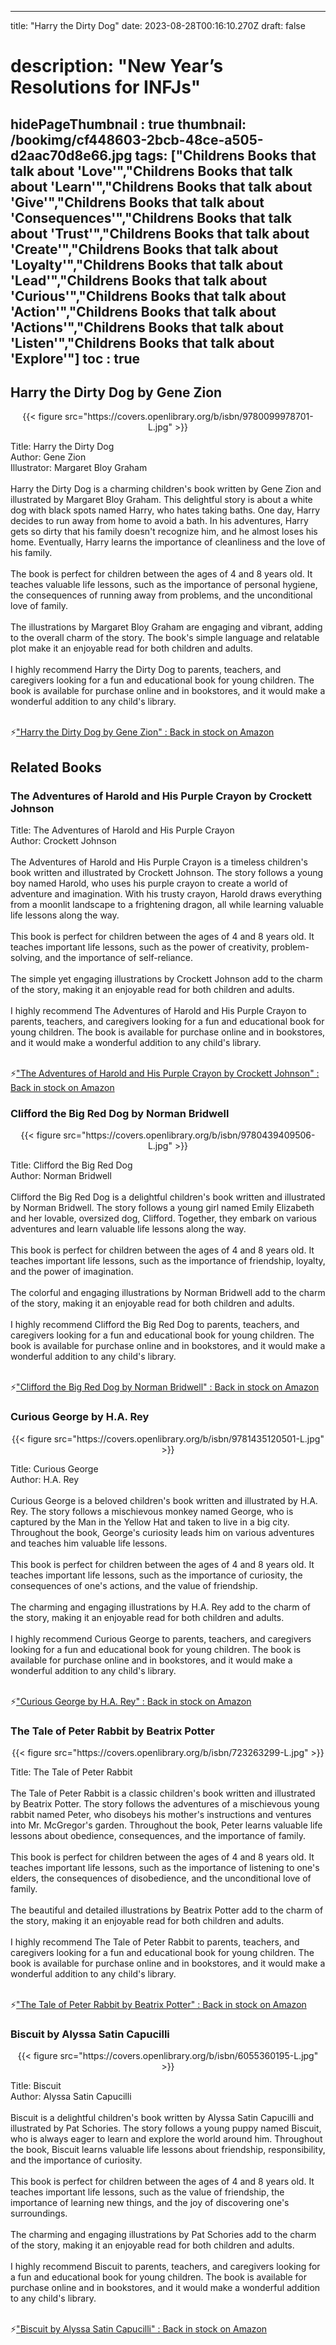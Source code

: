 
---
title: "Harry the Dirty Dog"
date: 2023-08-28T00:16:10.270Z
draft: false
# description: "New Year’s Resolutions for INFJs"
hidePageThumbnail : true
thumbnail: /bookimg/cf448603-2bcb-48ce-a505-d2aac70d8e66.jpg
tags: ["Childrens Books that talk about 'Love'","Childrens Books that talk about 'Learn'","Childrens Books that talk about 'Give'","Childrens Books that talk about 'Consequences'","Childrens Books that talk about 'Trust'","Childrens Books that talk about 'Create'","Childrens Books that talk about 'Loyalty'","Childrens Books that talk about 'Lead'","Childrens Books that talk about 'Curious'","Childrens Books that talk about 'Action'","Childrens Books that talk about 'Actions'","Childrens Books that talk about 'Listen'","Childrens Books that talk about 'Explore'"]
toc : true
---
## Harry the Dirty Dog by Gene Zion

<center>
{{< figure src="https://covers.openlibrary.org/b/isbn/9780099978701-L.jpg" >}}
</center>

Title: Harry the Dirty Dog</br>
Author: Gene Zion</br>
Illustrator: Margaret Bloy Graham</br></br>
Harry the Dirty Dog is a charming children's book written by Gene Zion and illustrated by Margaret Bloy Graham. This delightful story is about a white dog with black spots named Harry, who hates taking baths. One day, Harry decides to run away from home to avoid a bath. In his adventures, Harry gets so dirty that his family doesn't recognize him, and he almost loses his home. Eventually, Harry learns the importance of cleanliness and the love of his family.</br></br>
The book is perfect for children between the ages of 4 and 8 years old. It teaches valuable life lessons, such as the importance of personal hygiene, the consequences of running away from problems, and the unconditional love of family.</br></br>
The illustrations by Margaret Bloy Graham are engaging and vibrant, adding to the overall charm of the story. The book's simple language and relatable plot make it an enjoyable read for both children and adults.</br></br>
I highly recommend Harry the Dirty Dog to parents, teachers, and caregivers looking for a fun and educational book for young children. The book is available for purchase online and in bookstores, and it would make a wonderful addition to any child's library.</br></br>

<p>⚡<a id="aflink" href="https://www.amazon.com/gp/search?ie=UTF8&tag=klayu00-20&linkCode=ur2&linkId=6639bed89a8ad8dd2705e40644eb43d3&camp=1789&creative=9325&index=books&keywords=Harry the Dirty Dog by Gene Zion" class="one" target="_blank" title='"Harry the Dirty Dog by Gene Zion" : Back in stock on Amazon'>"Harry the Dirty Dog by Gene Zion" : Back in stock on Amazon</a></p>

## Related Books
### The Adventures of Harold and His Purple Crayon by Crockett Johnson
Title: The Adventures of Harold and His Purple Crayon</br>
Author: Crockett Johnson</br></br>
The Adventures of Harold and His Purple Crayon is a timeless children's book written and illustrated by Crockett Johnson. The story follows a young boy named Harold, who uses his purple crayon to create a world of adventure and imagination. With his trusty crayon, Harold draws everything from a moonlit landscape to a frightening dragon, all while learning valuable life lessons along the way.</br></br>
This book is perfect for children between the ages of 4 and 8 years old. It teaches important life lessons, such as the power of creativity, problem-solving, and the importance of self-reliance.</br></br>
The simple yet engaging illustrations by Crockett Johnson add to the charm of the story, making it an enjoyable read for both children and adults.</br></br>
I highly recommend The Adventures of Harold and His Purple Crayon to parents, teachers, and caregivers looking for a fun and educational book for young children. The book is available for purchase online and in bookstores, and it would make a wonderful addition to any child's library.</br></br>

<p>⚡<a id="aflink" href="https://www.amazon.com/gp/search?ie=UTF8&tag=klayu00-20&linkCode=ur2&linkId=6639bed89a8ad8dd2705e40644eb43d3&camp=1789&creative=9325&index=books&keywords=The Adventures of Harold and His Purple Crayon by Crockett Johnson" class="one" target="_blank" title='"The Adventures of Harold and His Purple Crayon by Crockett Johnson" : Back in stock on Amazon'>"The Adventures of Harold and His Purple Crayon by Crockett Johnson" : Back in stock on Amazon</a></p>

### Clifford the Big Red Dog by Norman Bridwell
<center>
{{< figure src="https://covers.openlibrary.org/b/isbn/9780439409506-L.jpg" >}}
</center>

Title: Clifford the Big Red Dog</br>
Author: Norman Bridwell</br></br>
Clifford the Big Red Dog is a delightful children's book written and illustrated by Norman Bridwell. The story follows a young girl named Emily Elizabeth and her lovable, oversized dog, Clifford. Together, they embark on various adventures and learn valuable life lessons along the way.</br></br>
This book is perfect for children between the ages of 4 and 8 years old. It teaches important life lessons, such as the importance of friendship, loyalty, and the power of imagination.</br></br>
The colorful and engaging illustrations by Norman Bridwell add to the charm of the story, making it an enjoyable read for both children and adults.</br></br>
I highly recommend Clifford the Big Red Dog to parents, teachers, and caregivers looking for a fun and educational book for young children. The book is available for purchase online and in bookstores, and it would make a wonderful addition to any child's library.</br></br>

<p>⚡<a id="aflink" href="https://www.amazon.com/gp/search?ie=UTF8&tag=klayu00-20&linkCode=ur2&linkId=6639bed89a8ad8dd2705e40644eb43d3&camp=1789&creative=9325&index=books&keywords=Clifford the Big Red Dog by Norman Bridwell" class="one" target="_blank" title='"Clifford the Big Red Dog by Norman Bridwell" : Back in stock on Amazon'>"Clifford the Big Red Dog by Norman Bridwell" : Back in stock on Amazon</a></p>

### Curious George by H.A. Rey
<center>
{{< figure src="https://covers.openlibrary.org/b/isbn/9781435120501-L.jpg" >}}
</center>

Title: Curious George</br>
Author: H.A. Rey</br></br>
Curious George is a beloved children's book written and illustrated by H.A. Rey. The story follows a mischievous monkey named George, who is captured by the Man in the Yellow Hat and taken to live in a big city. Throughout the book, George's curiosity leads him on various adventures and teaches him valuable life lessons.</br></br>
This book is perfect for children between the ages of 4 and 8 years old. It teaches important life lessons, such as the importance of curiosity, the consequences of one's actions, and the value of friendship.</br></br>
The charming and engaging illustrations by H.A. Rey add to the charm of the story, making it an enjoyable read for both children and adults.</br></br>
I highly recommend Curious George to parents, teachers, and caregivers looking for a fun and educational book for young children. The book is available for purchase online and in bookstores, and it would make a wonderful addition to any child's library.</br></br>

<p>⚡<a id="aflink" href="https://www.amazon.com/gp/search?ie=UTF8&tag=klayu00-20&linkCode=ur2&linkId=6639bed89a8ad8dd2705e40644eb43d3&camp=1789&creative=9325&index=books&keywords=Curious George by H.A. Rey" class="one" target="_blank" title='"Curious George by H.A. Rey" : Back in stock on Amazon'>"Curious George by H.A. Rey" : Back in stock on Amazon</a></p>

### The Tale of Peter Rabbit by Beatrix Potter
<center>
{{< figure src="https://covers.openlibrary.org/b/isbn/723263299-L.jpg" >}}
</center>

Title: The Tale of Peter Rabbit</br></br>
The Tale of Peter Rabbit is a classic children's book written and illustrated by Beatrix Potter. The story follows the adventures of a mischievous young rabbit named Peter, who disobeys his mother's instructions and ventures into Mr. McGregor's garden. Throughout the book, Peter learns valuable life lessons about obedience, consequences, and the importance of family.</br></br>
This book is perfect for children between the ages of 4 and 8 years old. It teaches important life lessons, such as the importance of listening to one's elders, the consequences of disobedience, and the unconditional love of family.</br></br>
The beautiful and detailed illustrations by Beatrix Potter add to the charm of the story, making it an enjoyable read for both children and adults.</br></br>
I highly recommend The Tale of Peter Rabbit to parents, teachers, and caregivers looking for a fun and educational book for young children. The book is available for purchase online and in bookstores, and it would make a wonderful addition to any child's library.</br></br>

<p>⚡<a id="aflink" href="https://www.amazon.com/gp/search?ie=UTF8&tag=klayu00-20&linkCode=ur2&linkId=6639bed89a8ad8dd2705e40644eb43d3&camp=1789&creative=9325&index=books&keywords=The Tale of Peter Rabbit by Beatrix Potter" class="one" target="_blank" title='"The Tale of Peter Rabbit by Beatrix Potter" : Back in stock on Amazon'>"The Tale of Peter Rabbit by Beatrix Potter" : Back in stock on Amazon</a></p>

### Biscuit by Alyssa Satin Capucilli
<center>
{{< figure src="https://covers.openlibrary.org/b/isbn/6055360195-L.jpg" >}}
</center>

Title: Biscuit</br>
Author: Alyssa Satin Capucilli</br></br>
Biscuit is a delightful children's book written by Alyssa Satin Capucilli and illustrated by Pat Schories. The story follows a young puppy named Biscuit, who is always eager to learn and explore the world around him. Throughout the book, Biscuit learns valuable life lessons about friendship, responsibility, and the importance of curiosity.</br></br>
This book is perfect for children between the ages of 4 and 8 years old. It teaches important life lessons, such as the value of friendship, the importance of learning new things, and the joy of discovering one's surroundings.</br></br>
The charming and engaging illustrations by Pat Schories add to the charm of the story, making it an enjoyable read for both children and adults.</br></br>
I highly recommend Biscuit to parents, teachers, and caregivers looking for a fun and educational book for young children. The book is available for purchase online and in bookstores, and it would make a wonderful addition to any child's library.</br></br>

<p>⚡<a id="aflink" href="https://www.amazon.com/gp/search?ie=UTF8&tag=klayu00-20&linkCode=ur2&linkId=6639bed89a8ad8dd2705e40644eb43d3&camp=1789&creative=9325&index=books&keywords=Biscuit by Alyssa Satin Capucilli" class="one" target="_blank" title='"Biscuit by Alyssa Satin Capucilli" : Back in stock on Amazon'>"Biscuit by Alyssa Satin Capucilli" : Back in stock on Amazon</a></p>
